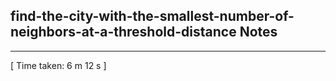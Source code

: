<h2>find-the-city-with-the-smallest-number-of-neighbors-at-a-threshold-distance Notes</h2><hr>[ Time taken: 6 m 12 s ]